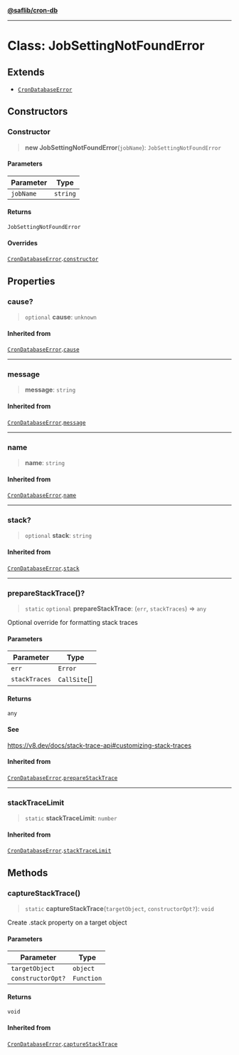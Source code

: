 [**@saflib/cron-db**](../index.md)

***

# Class: JobSettingNotFoundError

## Extends

- [`CronDatabaseError`](CronDatabaseError.md)

## Constructors

### Constructor

> **new JobSettingNotFoundError**(`jobName`): `JobSettingNotFoundError`

#### Parameters

| Parameter | Type |
| ------ | ------ |
| `jobName` | `string` |

#### Returns

`JobSettingNotFoundError`

#### Overrides

[`CronDatabaseError`](CronDatabaseError.md).[`constructor`](CronDatabaseError.md#constructor)

## Properties

### cause?

> `optional` **cause**: `unknown`

#### Inherited from

[`CronDatabaseError`](CronDatabaseError.md).[`cause`](CronDatabaseError.md#cause)

***

### message

> **message**: `string`

#### Inherited from

[`CronDatabaseError`](CronDatabaseError.md).[`message`](CronDatabaseError.md#message)

***

### name

> **name**: `string`

#### Inherited from

[`CronDatabaseError`](CronDatabaseError.md).[`name`](CronDatabaseError.md#name)

***

### stack?

> `optional` **stack**: `string`

#### Inherited from

[`CronDatabaseError`](CronDatabaseError.md).[`stack`](CronDatabaseError.md#stack)

***

### prepareStackTrace()?

> `static` `optional` **prepareStackTrace**: (`err`, `stackTraces`) => `any`

Optional override for formatting stack traces

#### Parameters

| Parameter | Type |
| ------ | ------ |
| `err` | `Error` |
| `stackTraces` | `CallSite`[] |

#### Returns

`any`

#### See

https://v8.dev/docs/stack-trace-api#customizing-stack-traces

#### Inherited from

[`CronDatabaseError`](CronDatabaseError.md).[`prepareStackTrace`](CronDatabaseError.md#preparestacktrace)

***

### stackTraceLimit

> `static` **stackTraceLimit**: `number`

#### Inherited from

[`CronDatabaseError`](CronDatabaseError.md).[`stackTraceLimit`](CronDatabaseError.md#stacktracelimit)

## Methods

### captureStackTrace()

> `static` **captureStackTrace**(`targetObject`, `constructorOpt?`): `void`

Create .stack property on a target object

#### Parameters

| Parameter | Type |
| ------ | ------ |
| `targetObject` | `object` |
| `constructorOpt?` | `Function` |

#### Returns

`void`

#### Inherited from

[`CronDatabaseError`](CronDatabaseError.md).[`captureStackTrace`](CronDatabaseError.md#capturestacktrace)
